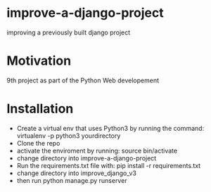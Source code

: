 # improve-a-django-project
improving a previously built django project

# Motivation
9th project as part of the Python Web developement

# Installation
- Create a virtual env that uses Python3 by running the command: virtualenv -p python3 yourdirectory
- Clone the repo
- activate the enviroment by running: source bin/activate
- change directory into improve-a-django-project
- Run the requirements.txt file with: pip install -r requirements.txt
- change directory into improve_django_v3
- then run python manage.py runserver

